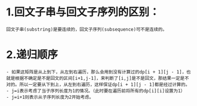# 1.回文子串与回文子序列的区别：
    回⽂⼦串(substring)是要连续的，回⽂⼦序列(subsequence)可不是连续的。

# 2.递归顺序
    - 如果这矩阵是从上到下，从左到右遍历，那么会⽤到没有计算过的dp[i + 1][j - 1]，也就是根据不确定是不是回⽂的区间[i+1,j-1]，来判断了[i,j]是不是回⽂，那结果⼀定是不对的。所以⼀定要从下到上，从左到右遍历，这样保证dp[i + 1][j - 1]都是经过计算的。
    - j=i表示考虑了当子序列长度为1的情况。（此时要在遍历前将所有的dp[i][i]设置为1）
    - j=i+1则表示从子序列长度为2开始考虑。